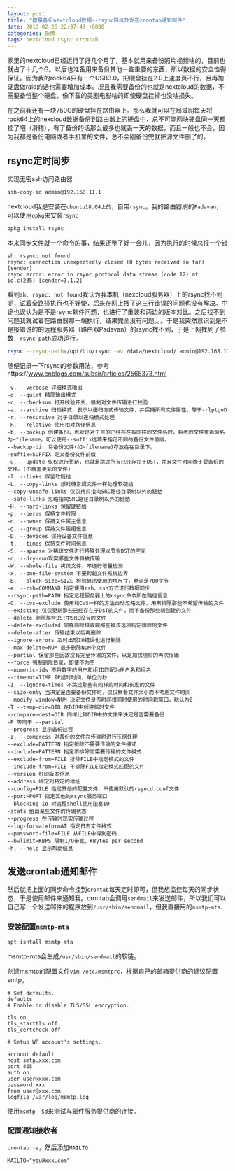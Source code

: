 ```yaml
---
layout: post
title: "增量备份nextcloud数据--rsync踩坑及发送crontab通知邮件"
date: 2019-02-28 22:37:43 +0800
categories: 折腾
tags: nextcloud rsync crontab
---
```


家里的nextcloud已经运行了好几个月了，基本就用来备份照片视频啥的，目前也就占了十几个G。以后也准备用来备份其他一些重要的东西，所以数据的安全性得保证。因为我的rock64只有一个USB3.0，把硬盘挂在2.0上速度页不行，且再加硬盘做raid的话也需要增加成本。况且我需要备份的也就是nextcloud的数据，不需要备份整个硬盘，像下载的美剧电影啥的即使硬盘挂掉也没啥损失。

在之前我还有一块750G的硬盘挂在路由器上。那么我就可以在局域网每天将rock64上的nexcloud数据备份到路由器上的硬盘中，总不可能两块硬盘同一天都挂了吧（滑稽），有了备份的话那么最多也就丢一天的数据，而且一般也不会，因为我都是备份电脑或者手机里的文件，总不会刚备份完就把源文件删了的。

## rsync定时同步

实现无密ssh访问路由器

```bash
ssh-copy-id admin@192.168.11.1
```

nextcloud我是安装在`ubuntu18.04上的`，自带`rsync`。我的路由器刷的`Padavan`，可以使用`opkg`来安装`rsync`

```bash
opkg install rsync
```

本来同步文件就一个命令的事，结果还整了好一会儿，因为执行的时候总报一个错

```text
sh: rsync: not found
rsync: connection unexpectedly closed (0 bytes received so far) [sender]
rsync error: error in rsync protocol data stream (code 12) at io.c(235) [sender=3.1.2]
```

看到`sh: rsync: not found`我认为我本机（nexcloud服务器）上的rsync找不到呢，试着全路径执行也不好使，后来在网上搜了这三行错误的问题也没有解决。中途也误认为是不是rsync软件问题，也进行了重装和两边的版本对比。之后找不到问题我就试着在路由器那一端执行，结果完全没有问题。。。于是我突然意识到是不是报错说的的远程服务器（路由器Padavan）的rsync找不到，于是上网找到了参数`--rsync-path`成功运行。

```bash
rsync --rsync-path=/opt/bin/rsync -av /data/nextcloud/ admin@192.168.11.1:/media/myDisk/Backup
```

随便记录一下rsync的参数用法，参考https://www.cnblogs.com/subsir/articles/2565373.html

```vim
-v, --verbose 详细模式输出
-q, --quiet 精简输出模式
-c, --checksum 打开校验开关，强制对文件传输进行校验
-a, --archive 归档模式，表示以递归方式传输文件，并保持所有文件属性，等于-rlptgoD
-r, --recursive 对子目录以递归模式处理
-R, --relative 使用相对路径信息
-b, --backup 创建备份，也就是对于目的已经存在有同样的文件名时，将老的文件重新命名为~filename。可以使用--suffix选项来指定不同的备份文件前缀。
--backup-dir 将备份文件(如~filename)存放在在目录下。
-suffix=SUFFIX 定义备份文件前缀
-u, --update 仅仅进行更新，也就是跳过所有已经存在于DST，并且文件时间晚于要备份的文件。(不覆盖更新的文件)
-l, --links 保留软链结
-L, --copy-links 想对待常规文件一样处理软链结
--copy-unsafe-links 仅仅拷贝指向SRC路径目录树以外的链结
--safe-links 忽略指向SRC路径目录树以外的链结
-H, --hard-links 保留硬链结
-p, --perms 保持文件权限
-o, --owner 保持文件属主信息
-g, --group 保持文件属组信息
-D, --devices 保持设备文件信息
-t, --times 保持文件时间信息
-S, --sparse 对稀疏文件进行特殊处理以节省DST的空间
-n, --dry-run现实哪些文件将被传输
-W, --whole-file 拷贝文件，不进行增量检测
-x, --one-file-system 不要跨越文件系统边界
-B, --block-size=SIZE 检验算法使用的块尺寸，默认是700字节
-e, --rsh=COMMAND 指定使用rsh、ssh方式进行数据同步
--rsync-path=PATH 指定远程服务器上的rsync命令所在路径信息
-C, --cvs-exclude 使用和CVS一样的方法自动忽略文件，用来排除那些不希望传输的文件
--existing 仅仅更新那些已经存在于DST的文件，而不备份那些新创建的文件
--delete 删除那些DST中SRC没有的文件
--delete-excluded 同样删除接收端那些被该选项指定排除的文件
--delete-after 传输结束以后再删除
--ignore-errors 及时出现IO错误也进行删除
--max-delete=NUM 最多删除NUM个文件
--partial 保留那些因故没有完全传输的文件，以是加快随后的再次传输
--force 强制删除目录，即使不为空
--numeric-ids 不将数字的用户和组ID匹配为用户名和组名
--timeout=TIME IP超时时间，单位为秒
-I, --ignore-times 不跳过那些有同样的时间和长度的文件
--size-only 当决定是否要备份文件时，仅仅察看文件大小而不考虑文件时间
--modify-window=NUM 决定文件是否时间相同时使用的时间戳窗口，默认为0
-T --temp-dir=DIR 在DIR中创建临时文件
--compare-dest=DIR 同样比较DIR中的文件来决定是否需要备份
-P 等同于 --partial
--progress 显示备份过程
-z, --compress 对备份的文件在传输时进行压缩处理
--exclude=PATTERN 指定排除不需要传输的文件模式
--include=PATTERN 指定不排除而需要传输的文件模式
--exclude-from=FILE 排除FILE中指定模式的文件
--include-from=FILE 不排除FILE指定模式匹配的文件
--version 打印版本信息
--address 绑定到特定的地址
--config=FILE 指定其他的配置文件，不使用默认的rsyncd.conf文件
--port=PORT 指定其他的rsync服务端口
--blocking-io 对远程shell使用阻塞IO
-stats 给出某些文件的传输状态
--progress 在传输时现实传输过程
--log-format=formAT 指定日志文件格式
--password-file=FILE 从FILE中得到密码
--bwlimit=KBPS 限制I/O带宽，KBytes per second
-h, --help 显示帮助信息
```

## 发送crontab通知邮件

然后就把上面的同步命令挂到`crontab`每天定时即可，但我想监控每天的同步状态，于是使用邮件来通知我。crontab会调用`sendmail`来发送邮件，所以我们可以自己写一个发送邮件的程序放到`/usr/sbin/sendmail`，但我直接用的`msmtp-mta`.

### 安装配置`msmtp-mta`

```bash
apt isntall msmtp-mta
```

msmtp-mta会生成`/usr/sbin/sendmail`的软链。

创建msmtp的配置文件`vim /etc/msmtprc`，根据自己的邮箱提供商的建议配置smtp。

```text
# Set defaults.
defaults
# Enable or disable TLS/SSL encryption.

tls on
tls_starttls off
tls_certcheck off

# Setup WP account's settings.

account default
host smtp.xxx.com
port 465
auth on
user user@xxx.com
password xxx
from user@xxx.com
logfile /var/log/msmtp.log
```

使用`msmtp -Sd`来测试与邮件服务提供商的连接。

### 配置通知接收者

`crontab -e`，然后添加`MAILTO`

```text
MAILTO="you@xxx.com"
```
